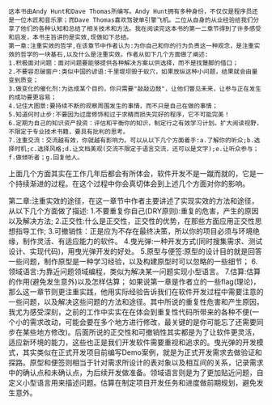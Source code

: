     这本书由Andy Hunt和Dave Thomas所编写。Andy Hunt拥有多种身份，不仅仅是程序员还是一位木匠和音乐家；而Dave Thomas喜欢驾驶单引擎飞机。二位从自身的从业经验给我们分享了他们的各种认知和总结了相关技术和方法。我在阅读完这本书的第一二章节得到了许多感受和启发，本书主旨讲的是实效,现做如下总结。  
    第一章:注重实效的哲学,在该章节中作者认为:为你自己和你的行为负责这一种观念，是注重实效的哲学的一块基石,以及什么是注重实效。作者从如下几个方面做了阐述:
    1.积极面对问题：面对问题要能够提供各种解决方案以供选择，而不是找蹩脚的借口；
    2.不要容忍破窗户:类似中国的谚语:千里堤坝毁于蚁穴，如果放纵这种小问题，结果就会由量变到质变；
    3.做变化的催化剂:为达成某个目的，你只需要"敲敲边鼓"，让他们瞥见未来，让参与正在发生的成功要更容易；
    4.记住大图景:要持续不断的观察周围发生的事情，而不只是自己在做的事情；
    5.知道何时止步:不要因为过度修饰和过于求精而损失完好的程序，它不可能完美！
    6.定期为自己的知识资产投资：评估和平衡你的知识，制定行之有效学习计划。扩大阅读视野，不限定于专业技术书籍，要具有批判的思考。
    7.注重交流：交流越有效，你就越有影响力。可以从以下几个方面着手:a.了解你的听众;b.选择时机;c.选择风格;d.让文档美观(交流不限定于语言交流，还可以是文字);e.让听众参与；f.做倾听者；g.回复他人。
   上面几个方面其实在工作几年后都会有所体会，软件开发不是一蹴而就的，它是一个持续渐进的过程。在这个过程中你会真切体会到上述几个方面对你的影响。
    
   第二章:注重实效的途径，在这一章节中作者主要讲述了实现实效的方法和途径，从以下几个方面做了描述:
    1.不要重复你自己(DRY原则):重复的危害，产生的原因以及解决方法;
    2.正交性:什么是正交性，正交性的优势，在那些方面应用正交性思想指导工作;
    3.可撤销性：正是应为不存在最终决策，所以你的项目必须与环境绝缘，制作灵活、有适应能力的软件。
    4.曳光弹:一种开发方式(同时搜集需求、测试设计、实现代码)，用曳光弹开发的好处。
    5.原型与便签:原型的设计目的就是回答一些问题，制作原型是一种学习经验，以及构建原型时可以忽略的一些细节；
    6.领域语言:为靠近问题领域编程，类似为解决某一问题实现小型语言。
    7.估算:估算的作用(避免发生意外)以及怎样估算；
   如果说第一章是作者立的一些flag(理论)，那么这一章节则更注重实践，他用实际经验告诉我们在软件开发过程中需要注意的一些问题，以及解决这些问题的方法和途径。其中所说的重复性危害和产生原因，我尤为感受深刻，之前的工作中实实在在体会到重复性代码所带来的各种不便(一个小的需求改动，可能会要在多个地方进行修改，最关键的是你可能忘了还需要同步在某些地方修改)。后面所说的正交性和可撤销性其实都是为了让软件更灵活，适应新环境的能力，这些也正是我们开发软件需要重视和追求的。曳光弹的开发模式，其实类似在正式开发项目前编写Demo案例，就是为正式开发需求去做验证和探路。原型和便签则相当于针对需求所设计的表对象以及相互间的关系，记录需求中的确认点和未确认点，为后续开发做准备。领域语言则是为了更加贴近问题，自定义小型语言用来描述问题。估算在制定项目开发任务和进度做前期规划，避免发生意外。
